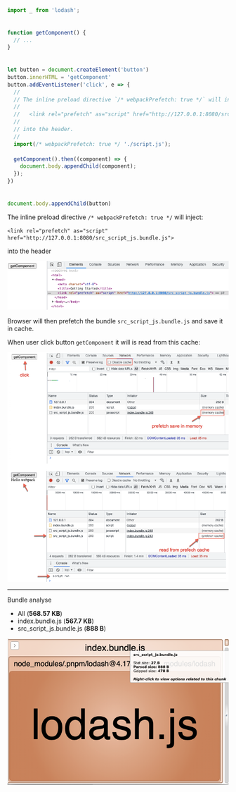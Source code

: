 

```js
import _ from 'lodash';


function getComponent() {
  // ...
}


let button = document.createElement('button')
button.innerHTML = 'getComponent'
button.addEventListener('click', e => {
  //
  // The inline preload directive `/* webpackPrefetch: true */` will inject:
  //
  //   <link rel="prefetch" as="script" href="http://127.0.0.1:8080/src_script_js.bundle.js">
  //
  // into the header.
  //
  import(/* webpackPrefetch: true */ './script.js');
  
  getComponent().then((component) => {
    document.body.appendChild(component);
  });
})


document.body.appendChild(button)

```

The inline preload directive `/* webpackPrefetch: true */` will inject:

```
<link rel="prefetch" as="script" href="http://127.0.0.1:8080/src_script_js.bundle.js">
```

into the header

![](./doc-imgs/webpack-link-tag-into-header.png)

Browser will then prefetch the bundle `src_script_js.bundle.js` and save it in cache. 

When user click button `getComponent` it will is read from this cache:

![](./doc-imgs/read-from-prefetch-cache.png)



---

Bundle analyse

- All (**568.57 KB**)
- index.bundle.js (**567.7 KB**)
- src_script_js.bundle.js (**888 B**)



![](./doc-imgs/bundle-analyse.png)
